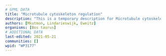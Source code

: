 ```yaml
---
# GPML DATA
title: "Microtubule cytoskeleton regulation"
description: "This is a temporary description for Microtubule cytoskeleton regulation"
authors: [Mkutmon, Lindarieswijk, Eweitz]
organisms: [Bos taurus]
# ADDITIONAL DATA
last-edited: 2021-05-21
communities: []
wpid: "WP3177"
---
```

